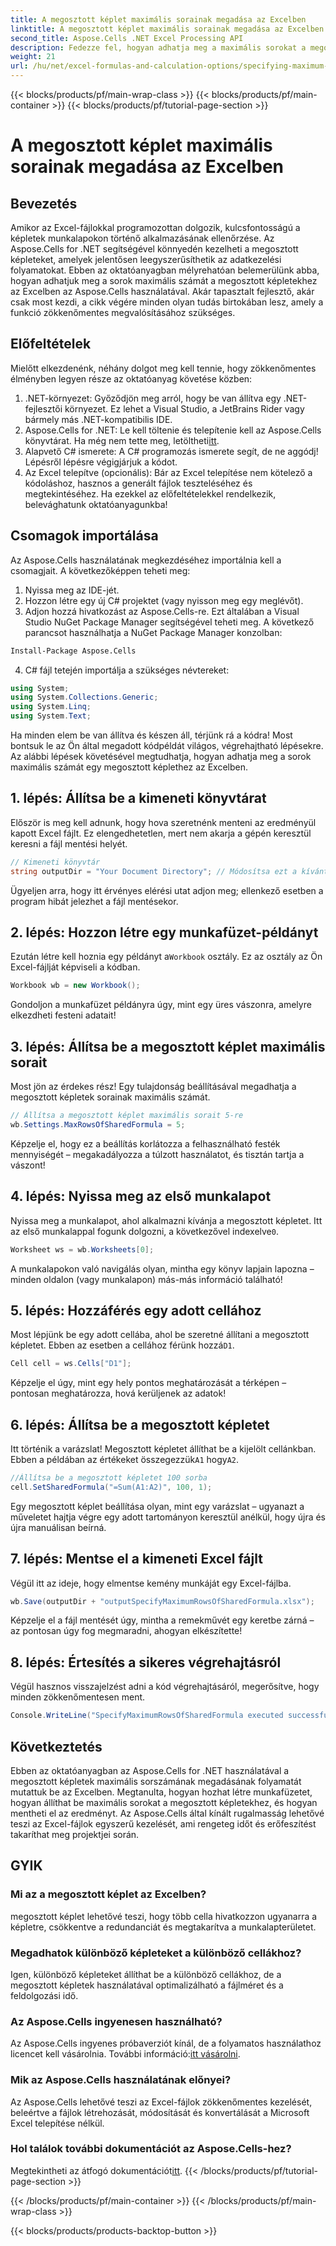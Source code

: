 ```yaml
---
title: A megosztott képlet maximális sorainak megadása az Excelben
linktitle: A megosztott képlet maximális sorainak megadása az Excelben
second_title: Aspose.Cells .NET Excel Processing API
description: Fedezze fel, hogyan adhatja meg a maximális sorokat a megosztott képletekhez az Excelben az Aspose.Cells for .NET segítségével ezzel az egyszerű, lépésről lépésre mutató oktatóanyaggal.
weight: 21
url: /hu/net/excel-formulas-and-calculation-options/specifying-maximum-rows-of-shared-formula/
---
```


{{< blocks/products/pf/main-wrap-class >}}
{{< blocks/products/pf/main-container >}}
{{< blocks/products/pf/tutorial-page-section >}}

# A megosztott képlet maximális sorainak megadása az Excelben

## Bevezetés
Amikor az Excel-fájlokkal programozottan dolgozik, kulcsfontosságú a képletek munkalapokon történő alkalmazásának ellenőrzése. Az Aspose.Cells for .NET segítségével könnyedén kezelheti a megosztott képleteket, amelyek jelentősen leegyszerűsíthetik az adatkezelési folyamatokat. Ebben az oktatóanyagban mélyrehatóan belemerülünk abba, hogyan adhatjuk meg a sorok maximális számát a megosztott képletekhez az Excelben az Aspose.Cells használatával. Akár tapasztalt fejlesztő, akár csak most kezdi, a cikk végére minden olyan tudás birtokában lesz, amely a funkció zökkenőmentes megvalósításához szükséges.
## Előfeltételek
Mielőtt elkezdenénk, néhány dolgot meg kell tennie, hogy zökkenőmentes élményben legyen része az oktatóanyag követése közben:
1. .NET-környezet: Győződjön meg arról, hogy be van állítva egy .NET-fejlesztői környezet. Ez lehet a Visual Studio, a JetBrains Rider vagy bármely más .NET-kompatibilis IDE.
2.  Aspose.Cells for .NET: Le kell töltenie és telepítenie kell az Aspose.Cells könyvtárat. Ha még nem tette meg, letöltheti[itt](https://releases.aspose.com/cells/net/).
3. Alapvető C# ismerete: A C# programozás ismerete segít, de ne aggódj! Lépésről lépésre végigjárjuk a kódot.
4. Az Excel telepítve (opcionális): Bár az Excel telepítése nem kötelező a kódoláshoz, hasznos a generált fájlok teszteléséhez és megtekintéséhez.
Ha ezekkel az előfeltételekkel rendelkezik, belevághatunk oktatóanyagunkba!
## Csomagok importálása
Az Aspose.Cells használatának megkezdéséhez importálnia kell a csomagjait. A következőképpen teheti meg:
1. Nyissa meg az IDE-jét.
2. Hozzon létre egy új C# projektet (vagy nyisson meg egy meglévőt).
3. Adjon hozzá hivatkozást az Aspose.Cells-re. Ezt általában a Visual Studio NuGet Package Manager segítségével teheti meg.
A következő parancsot használhatja a NuGet Package Manager konzolban:
```bash
Install-Package Aspose.Cells
```
4. C# fájl tetején importálja a szükséges névtereket:
```csharp
using System;
using System.Collections.Generic;
using System.Linq;
using System.Text;
```
Ha minden elem be van állítva és készen áll, térjünk rá a kódra!
Most bontsuk le az Ön által megadott kódpéldát világos, végrehajtható lépésekre. Az alábbi lépések követésével megtudhatja, hogyan adhatja meg a sorok maximális számát egy megosztott képlethez az Excelben.
## 1. lépés: Állítsa be a kimeneti könyvtárat
Először is meg kell adnunk, hogy hova szeretnénk menteni az eredményül kapott Excel fájlt. Ez elengedhetetlen, mert nem akarja a gépén keresztül keresni a fájl mentési helyét.
```csharp
// Kimeneti könyvtár
string outputDir = "Your Document Directory"; // Módosítsa ezt a kívánt útvonalra
```
Ügyeljen arra, hogy itt érvényes elérési utat adjon meg; ellenkező esetben a program hibát jelezhet a fájl mentésekor.
## 2. lépés: Hozzon létre egy munkafüzet-példányt
 Ezután létre kell hoznia egy példányt a`Workbook` osztály. Ez az osztály az Ön Excel-fájlját képviseli a kódban.
```csharp
Workbook wb = new Workbook();
```
Gondoljon a munkafüzet példányra úgy, mint egy üres vászonra, amelyre elkezdheti festeni adatait!
## 3. lépés: Állítsa be a megosztott képlet maximális sorait
Most jön az érdekes rész! Egy tulajdonság beállításával megadhatja a megosztott képletek sorainak maximális számát.
```csharp
// Állítsa a megosztott képlet maximális sorait 5-re
wb.Settings.MaxRowsOfSharedFormula = 5;
```
Képzelje el, hogy ez a beállítás korlátozza a felhasználható festék mennyiségét – megakadályozza a túlzott használatot, és tisztán tartja a vászont!
## 4. lépés: Nyissa meg az első munkalapot
 Nyissa meg a munkalapot, ahol alkalmazni kívánja a megosztott képletet. Itt az első munkalappal fogunk dolgozni, a következővel indexelve`0`.
```csharp
Worksheet ws = wb.Worksheets[0];
```
A munkalapokon való navigálás olyan, mintha egy könyv lapjain lapozna – minden oldalon (vagy munkalapon) más-más információ található!
## 5. lépés: Hozzáférés egy adott cellához
 Most lépjünk be egy adott cellába, ahol be szeretné állítani a megosztott képletet. Ebben az esetben a cellához férünk hozzá`D1`.
```csharp
Cell cell = ws.Cells["D1"];
```
Képzelje el úgy, mint egy hely pontos meghatározását a térképen – pontosan meghatározza, hová kerüljenek az adatok!
## 6. lépés: Állítsa be a megosztott képletet
 Itt történik a varázslat! Megosztott képletet állíthat be a kijelölt cellánkban. Ebben a példában az értékeket összegezzük`A1` hogy`A2`.
```csharp
//Állítsa be a megosztott képletet 100 sorba
cell.SetSharedFormula("=Sum(A1:A2)", 100, 1);
```
Egy megosztott képlet beállítása olyan, mint egy varázslat – ugyanazt a műveletet hajtja végre egy adott tartományon keresztül anélkül, hogy újra és újra manuálisan beírná.
## 7. lépés: Mentse el a kimeneti Excel fájlt
Végül itt az ideje, hogy elmentse kemény munkáját egy Excel-fájlba.
```csharp
wb.Save(outputDir + "outputSpecifyMaximumRowsOfSharedFormula.xlsx");
```
Képzelje el a fájl mentését úgy, mintha a remekművét egy keretbe zárná – az pontosan úgy fog megmaradni, ahogyan elkészítette!
## 8. lépés: Értesítés a sikeres végrehajtásról
Végül hasznos visszajelzést adni a kód végrehajtásáról, megerősítve, hogy minden zökkenőmentesen ment.
```csharp
Console.WriteLine("SpecifyMaximumRowsOfSharedFormula executed successfully.");
```
## Következtetés
Ebben az oktatóanyagban az Aspose.Cells for .NET használatával a megosztott képletek maximális sorszámának megadásának folyamatát mutattuk be az Excelben. Megtanulta, hogyan hozhat létre munkafüzetet, hogyan állíthat be maximális sorokat a megosztott képletekhez, és hogyan mentheti el az eredményt. Az Aspose.Cells által kínált rugalmasság lehetővé teszi az Excel-fájlok egyszerű kezelését, ami rengeteg időt és erőfeszítést takaríthat meg projektjei során.
## GYIK
### Mi az a megosztott képlet az Excelben?
megosztott képlet lehetővé teszi, hogy több cella hivatkozzon ugyanarra a képletre, csökkentve a redundanciát és megtakarítva a munkalapterületet.
### Megadhatok különböző képleteket a különböző cellákhoz?
Igen, különböző képleteket állíthat be a különböző cellákhoz, de a megosztott képletek használatával optimalizálható a fájlméret és a feldolgozási idő.
### Az Aspose.Cells ingyenesen használható?
 Az Aspose.Cells ingyenes próbaverziót kínál, de a folyamatos használathoz licencet kell vásárolnia. További információ:[itt vásárolni](https://purchase.aspose.com/buy).
### Mik az Aspose.Cells használatának előnyei?
Az Aspose.Cells lehetővé teszi az Excel-fájlok zökkenőmentes kezelését, beleértve a fájlok létrehozását, módosítását és konvertálását a Microsoft Excel telepítése nélkül.
### Hol találok további dokumentációt az Aspose.Cells-hez?
 Megtekintheti az átfogó dokumentációt[itt](https://reference.aspose.com/cells/net/).
{{< /blocks/products/pf/tutorial-page-section >}}

{{< /blocks/products/pf/main-container >}}
{{< /blocks/products/pf/main-wrap-class >}}

{{< blocks/products/products-backtop-button >}}
